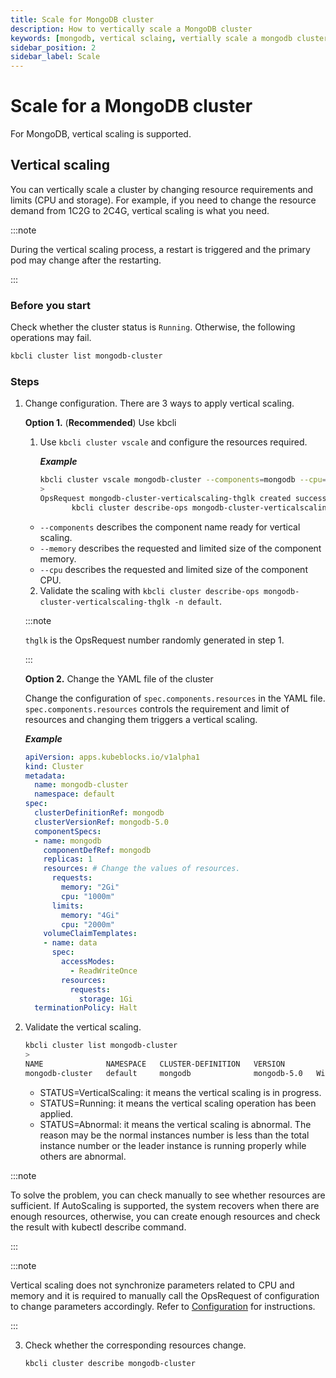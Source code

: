```yaml
---
title: Scale for MongoDB cluster
description: How to vertically scale a MongoDB cluster
keywords: [mongodb, vertical sclaing, vertially scale a mongodb cluster]
sidebar_position: 2
sidebar_label: Scale
---
```


# Scale for a MongoDB cluster

For MongoDB, vertical scaling is supported.

## Vertical scaling

You can vertically scale a cluster by changing resource requirements and limits (CPU and storage). For example, if you need to change the resource demand from 1C2G to 2C4G, vertical scaling is what you need.

:::note

During the vertical scaling process, a restart is triggered and the primary pod may change after the restarting.

:::

### Before you start

Check whether the cluster status is `Running`. Otherwise, the following operations may fail.

```bash
kbcli cluster list mongodb-cluster
```

### Steps

1. Change configuration. There are 3 ways to apply vertical scaling.

   **Option 1.** (**Recommended**) Use kbcli

   1. Use `kbcli cluster vscale` and configure the resources required.

      ***Example***

      ```bash
      kbcli cluster vscale mongodb-cluster --components=mongodb --cpu=500m --memory=500Mi
      >
      OpsRequest mongodb-cluster-verticalscaling-thglk created successfully, you can view the progress:
             kbcli cluster describe-ops mongodb-cluster-verticalscaling-thglk -n default
      ```

   - `--components` describes the component name ready for vertical scaling.
   - `--memory` describes the requested and limited size of the component memory.
   - `--cpu` describes the requested and limited size of the component CPU.

   2. Validate the scaling with `kbcli cluster describe-ops mongodb-cluster-verticalscaling-thglk -n default`.

     :::note

     `thglk` is the OpsRequest number randomly generated in step 1.

     :::
  
   **Option 2.** Change the YAML file of the cluster

   Change the configuration of `spec.components.resources` in the YAML file. `spec.components.resources` controls the requirement and limit of resources and changing them triggers a vertical scaling.

   ***Example***

   ```YAML
   apiVersion: apps.kubeblocks.io/v1alpha1
   kind: Cluster
   metadata:
     name: mongodb-cluster
     namespace: default
   spec:
     clusterDefinitionRef: mongodb
     clusterVersionRef: mongodb-5.0
     componentSpecs:
     - name: mongodb
       componentDefRef: mongodb
       replicas: 1
       resources: # Change the values of resources.
         requests:
           memory: "2Gi"
           cpu: "1000m"
         limits:
           memory: "4Gi"
           cpu: "2000m"
       volumeClaimTemplates:
       - name: data
         spec:
           accessModes:
             - ReadWriteOnce
           resources:
             requests:
               storage: 1Gi
     terminationPolicy: Halt
   ```

2. Validate the vertical scaling.

    ```bash
    kbcli cluster list mongodb-cluster
    >
    NAME              NAMESPACE   CLUSTER-DEFINITION   VERSION          TERMINATION-POLICY   STATUS    CREATED-TIME                 
    mongodb-cluster   default     mongodb              mongodb-5.0   WipeOut              Running   Apr 26,2023 11:50 UTC+0800  
    ```

   - STATUS=VerticalScaling: it means the vertical scaling is in progress.
   - STATUS=Running: it means the vertical scaling operation has been applied.
   - STATUS=Abnormal: it means the vertical scaling is abnormal. The reason may be the normal instances number is less than the total instance number or the leader instance is running properly while others are abnormal.

  :::note

  To solve the problem, you can check manually to see whether resources are sufficient. If AutoScaling is supported, the system recovers when there are enough resources, otherwise, you can create enough resources and check the result with kubectl describe command.
  
  :::

:::note

Vertical scaling does not synchronize parameters related to CPU and memory and it is required to manually call the OpsRequest of configuration to change parameters accordingly. Refer to [Configuration](./../configuration/configuration.md) for instructions.

:::

3. Check whether the corresponding resources change.

    ```bash
    kbcli cluster describe mongodb-cluster
    ```
